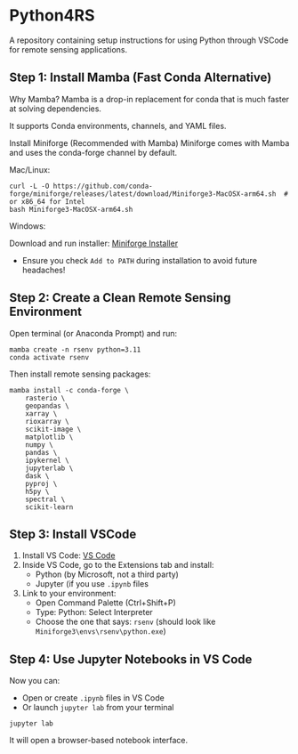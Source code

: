 # Python4RS
A repository containing setup instructions for using Python through VSCode for remote sensing applications.

## Step 1: Install Mamba (Fast Conda Alternative)
Why Mamba?
Mamba is a drop-in replacement for conda that is much faster at solving dependencies.

It supports Conda environments, channels, and YAML files.

Install Miniforge (Recommended with Mamba)
Miniforge comes with Mamba and uses the conda-forge channel by default.

Mac/Linux:
```
curl -L -O https://github.com/conda-forge/miniforge/releases/latest/download/Miniforge3-MacOSX-arm64.sh  # or x86_64 for Intel
bash Miniforge3-MacOSX-arm64.sh
```
Windows:

Download and run installer: [Miniforge Installer](https://github.com/conda-forge/miniforge)
  - Ensure you check `Add to PATH` during installation to avoid future headaches!

## Step 2: Create a Clean Remote Sensing Environment

Open terminal (or Anaconda Prompt) and run:

```
mamba create -n rsenv python=3.11
conda activate rsenv
```
Then install remote sensing packages:
```
mamba install -c conda-forge \
    rasterio \
    geopandas \
    xarray \
    rioxarray \
    scikit-image \
    matplotlib \
    numpy \
    pandas \
    ipykernel \
    jupyterlab \
    dask \
    pyproj \
    h5py \
    spectral \
    scikit-learn
```

## Step 3: Install VSCode

1. Install VS Code: [VS Code](https://code.visualstudio.com/)
2. Inside VS Code, go to the Extensions tab and install:
   - Python (by Microsoft, not a third party)
   - Jupyter (if you use `.ipynb` files
3. Link to your environment:
   - Open Command Palette (Ctrl+Shift+P)
   - Type: Python: Select Interpreter
   - Choose the one that says: `rsenv` (should look like `Miniforge3\envs\rsenv\python.exe`)

## Step 4: Use Jupyter Notebooks in VS Code

Now you can:
- Open or create `.ipynb` files in VS Code
- Or launch `jupyter lab` from your terminal

```
jupyter lab
```
It will open a browser-based notebook interface.
